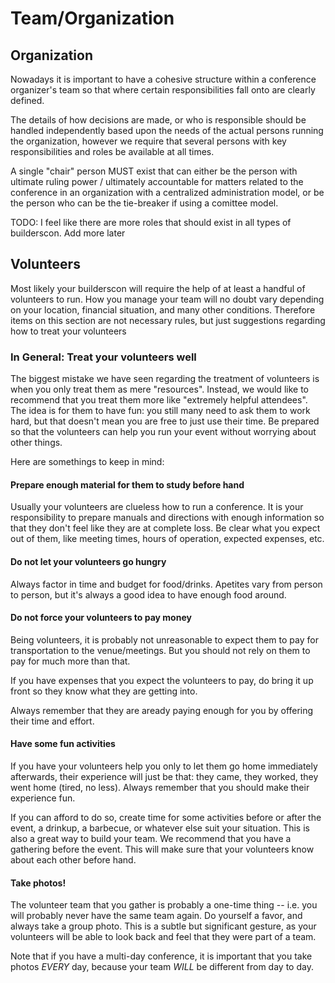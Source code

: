 # Team/Organization

## Organization

Nowadays it is important to have a cohesive structure within a conference organizer's team so that where certain responsibilities fall onto are clearly defined.

The details of how decisions are made, or who is responsible should be handled
independently based upon the needs of the actual persons running the organization, however we require that several persons with key responsibilities and roles be available at all times.

A single "chair" person MUST exist that can either be the person with ultimate ruling power / ultimately accountable for matters related to the conference in an organization with a centralized administration model, or be the person who can be the tie-breaker if using a comittee model.

TODO: I feel like there are more roles that should exist in all types of builderscon. Add more later

## Volunteers

Most likely your builderscon will require the help of at least a handful of
volunteers to run. How you manage your team will no doubt vary depending
on your location, financial situation, and many other conditions. Therefore
items on this section are not necessary rules, but just suggestions regarding
how to treat your volunteers

### In General: Treat your volunteers well

The biggest mistake we have seen regarding the treatment of volunteers is when
you only treat them as mere "resources". Instead, we would like to recommend 
that you treat them more like "extremely helpful attendees". The idea is for
them to have fun: you still many need to ask them to work hard, but that doesn't
mean you are free to just use their time. Be prepared so that the volunteers
can help you run your event without worrying about other things.

Here are somethings to keep in mind:

#### Prepare enough material for them to study before hand

Usually your volunteers are clueless how to run a conference. It is your
responsibility to prepare manuals and directions with enough information
so that they don't feel like they are at complete loss. Be clear what you
expect out of them, like meeting times, hours of operation, expected
expenses, etc.

#### Do not let your volunteers go hungry

Always factor in time and budget for food/drinks. Apetites vary from person
to person, but it's always a good idea to have enough food around.

#### Do not force your volunteers to pay money

Being volunteers, it is probably not unreasonable to expect them to pay for
transportation to the venue/meetings. But you should not rely on them to
pay for much more than that.

If you have expenses that you expect the volunteers to pay, do bring it up
front so they know what they are getting into.

Always remember that they are aready paying enough for you by offering
their time and effort.

#### Have some fun activities

If you have your volunteers help you only to let them go home immediately
afterwards, their experience will just be that: they came, they worked,
they went home (tired, no less). Always remember that you should make their
experience fun.

If you can afford to do so, create time for some activities before or after
the event, a drinkup, a barbecue, or whatever else suit your situation.
This is also a great way to build your team. We recommend that you have a 
gathering before the event. This will make sure that your volunteers know
about each other before hand.

#### Take photos!

The volunteer team that you gather is probably a one-time thing -- i.e.
you will probably never have the same team again. Do yourself a favor, and
always take a group photo. This is a subtle but significant gesture, as
your volunteers will be able to look back and feel that they were part of a
team.

Note that if you have a multi-day conference, it is important that you take
photos *EVERY* day, because your team *WILL* be different from day to day.
